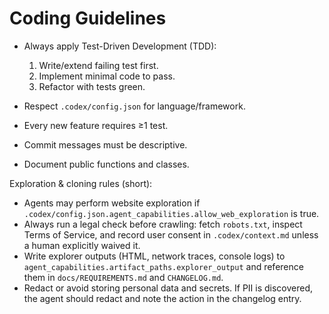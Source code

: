 # Coding Guidelines

- Always apply Test-Driven Development (TDD):
  1. Write/extend failing test first.
  2. Implement minimal code to pass.
  3. Refactor with tests green.

- Respect `.codex/config.json` for language/framework.
- Every new feature requires ≥1 test.
- Commit messages must be descriptive.
- Document public functions and classes.

Exploration & cloning rules (short):

- Agents may perform website exploration if `.codex/config.json.agent_capabilities.allow_web_exploration` is true.
- Always run a legal check before crawling: fetch `robots.txt`, inspect Terms of Service, and record user consent in `.codex/context.md` unless a human explicitly waived it.
- Write explorer outputs (HTML, network traces, console logs) to `agent_capabilities.artifact_paths.explorer_output` and reference them in `docs/REQUIREMENTS.md` and `CHANGELOG.md`.
- Redact or avoid storing personal data and secrets. If PII is discovered, the agent should redact and note the action in the changelog entry.
